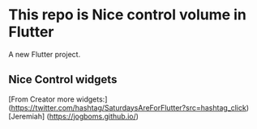 # This repo is Nice control volume in Flutter

A new Flutter project.

## Nice Control widgets

[From Creator more widgets:] (https://twitter.com/hashtag/SaturdaysAreForFlutter?src=hashtag_click) 
[Jeremiah] (https://jogboms.github.io/)


